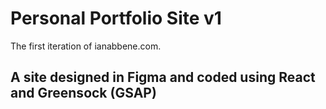 # Personal Portfolio Site v1
The first iteration of ianabbene.com.


## A site designed in Figma and coded using React and Greensock (GSAP)


